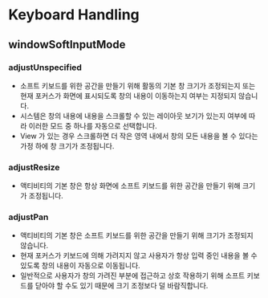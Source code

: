 # Keyboard Handling

## windowSoftInputMode

### adjustUnspecified
- 소프트 키보드를 위한 공간을 만들기 위해 활동의 기본 창 크기가 조정되는지 또는 현재 포커스가 화면에 표시되도록 창의 내용이 이동하는지 여부는 지정되지 않습니다. 
- 시스템은 창의 내용에 내용을 스크롤할 수 있는 레이아웃 보기가 있는지 여부에 따라 이러한 모드 중 하나를 자동으로 선택합니다. 
- View 가 있는 경우 스크롤하면 더 작은 영역 내에서 창의 모든 내용을 볼 수 있다는 가정 하에 창 크기가 조정됩니다.

### adjustResize
- 액티비티의 기본 창은 항상 화면에 소프트 키보드를 위한 공간을 만들기 위해 크기가 조정됩니다.

### adjustPan
- 액티비티의 기본 창은 소프트 키보드를 위한 공간을 만들기 위해 크기가 조정되지 않습니다. 
- 현재 포커스가 키보드에 의해 가려지지 않고 사용자가 항상 입력 중인 내용을 볼 수 있도록 창의 내용이 자동으로 이동됩니다. 
- 일반적으로 사용자가 창의 가려진 부분에 접근하고 상호 작용하기 위해 소프트 키보드를 닫아야 할 수도 있기 때문에 크기 조정보다 덜 바람직합니다.
